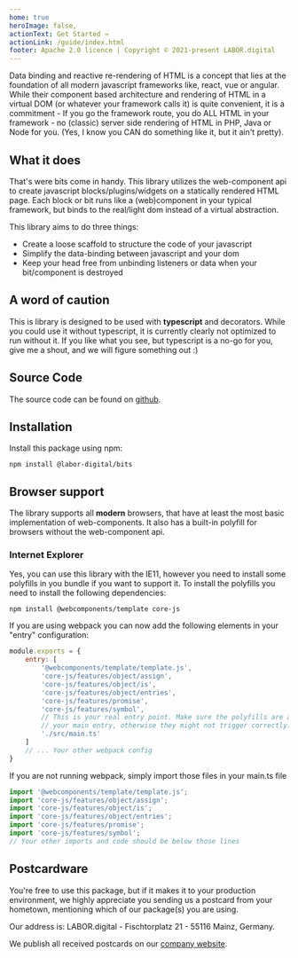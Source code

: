 ```yaml
---
home: true
heroImage: false,
actionText: Get Started →
actionLink: /guide/index.html
footer: Apache 2.0 licence | Copyright © 2021-present LABOR.digital
---
```


Data binding and reactive re-rendering of HTML is a concept that lies at the foundation of all modern javascript frameworks like, react, vue or angular. While
their component based architecture and rendering of HTML in a virtual DOM (or whatever your framework calls it) is quite convenient, it is a commitment - If you
go the framework route, you do ALL HTML in your framework - no (classic) server side rendering of HTML in PHP, Java or Node for you. (Yes, I know you CAN do
something like it, but it ain't pretty).

## What it does

That's were bits come in handy. This library utilizes the web-component api to create javascript blocks/plugins/widgets on a statically rendered HTML page. Each
block or bit runs like a (web)component in your typical framework, but binds to the real/light dom instead of a virtual abstraction.

This library aims to do three things:

* Create a loose scaffold to structure the code of your javascript
* Simplify the data-binding between javascript and your dom
* Keep your head free from unbinding listeners or data when your bit/component is destroyed

## A word of caution

This is library is designed to be used with **typescript** and decorators. While you could use it without typescript, it is currently clearly not optimized to
run without it. If you like what you see, but typescript is a no-go for you, give me a shout, and we will figure something out :)

## Source Code

The source code can be found on [github](https://github.com/labor-digital/bits).

## Installation

Install this package using npm:

```
npm install @labor-digital/bits
```

## Browser support

The library supports all **modern** browsers, that have at least the most basic implementation of web-components. It also has a built-in polyfill for browsers
without the web-component api.

### Internet Explorer

Yes, you can use this library with the IE11, however you need to install some polyfills in you bundle if you want to support it. To install the polyfills you
need to install the following dependencies:

```
npm install @webcomponents/template core-js
```

If you are using webpack you can now add the following elements in your "entry" configuration:

```javascript
module.exports = {
    entry: [
        '@webcomponents/template/template.js',
        'core-js/features/object/assign',
        'core-js/features/object/is',
        'core-js/features/object/entries',
        'core-js/features/promise',
        'core-js/features/symbol',
        // This is your real entry point. Make sure the polyfills are added before
        // your main entry, otherwise they might not trigger correctly.
        './src/main.ts'
    ]
    // ... Your other webpack config
}
```

If you are not running webpack, simply import those files in your main.ts file

```typescript
import '@webcomponents/template/template.js';
import 'core-js/features/object/assign';
import 'core-js/features/object/is';
import 'core-js/features/object/entries';
import 'core-js/features/promise';
import 'core-js/features/symbol';
// Your other imports and code should be below those lines
```

## Postcardware

You're free to use this package, but if it makes it to your production environment, we highly appreciate you sending us a postcard from your hometown,
mentioning which of our package(s) you are using.

Our address is: LABOR.digital - Fischtorplatz 21 - 55116 Mainz, Germany.

We publish all received postcards on our [company website](https://labor.digital). 
